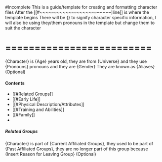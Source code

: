 #Incomplete
This is a guide/template for creating and 
formatting character files 
After the [[#~~~~~~~~~~~~~~~~~~~~~~~~~|line]] is where the template begins
There will be {} to signify character specific information, I will also be using they/them pronouns in the template but change them to suit the character 
# =========================
{Character} is {Age} years old, they are from {Universe} and they use {Pronouns} pronouns and they are {Gender}
They are known as {Aliases} (Optional)
#### Contents
- [[#Related Groups]]
- [[#Early Life]]
- [[#Physical Description/Attributes]]
- [[#Training and Abilities]]
- [[#Family]]
- 
##### Related Groups
{Character} is part of {Current Affiliated Groups}, they used to be part of {Past Affiliated Groups}, they are no longer part of this group because {Insert Reason for Leaving Group} (Optional)